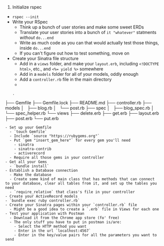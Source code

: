 1. Initialize rspec
  - `rspec --init`
- Write your RSpec
  - Think up a bunch of user stories and make some sweet ERDs
  - Translate your user stories into a bunch of `it "whatever"` statments *without* `do...end`
  - Write as much code as you can that would actually test those things, inside `do...end`
  - If you can't figure out how to test something, move on
- Create your Sinatra file structure
  - Add in a `views` folder, and make your `layout.erb`, including `<!DOCTYPE html>`, etc., and `<%= yield %>` somewhere
  - Add in a `models` folder for all of your models, oddly enough
  - Add a `controller.rb` file in the main directory
  -
  ```
  .
├── Gemfile
├── Gemfile.lock
├── README.md
├── controller.rb
├── models
│   ├── blog.rb
│   └── post.rb
├── spec
│   ├── blog_spec.rb
│   └── spec_helper.rb
└── views
    ├── delete.erb
    ├── get.erb
    ├── layout.erb
    ├── post.erb
    └── put.erb
```
- Set up your Gemfile
  - `touch Gemfile`
  - Include `source "https://rubygems.org"`
  - Put `gem "insert_gem_here"` for every gem you'll need
    - sinatra
    - sinatra-contrib
    - activerecord
  - Require all those gems in your controller
- Get all your Gems
  - `bundle install`
- Establish a Database connection
  - Make the database
  - Create some kind of main class that has methods that can connect to your database, clear all tables from it, and set up the tables you need
  - `require_relative` that class's file in your controller
- Create your ActiveRecord models
- `bundle exec ruby controller.rb`
- Create your Sinatra pages within your `controller.rb` file
  - Might be a good idea to create a `.erb` file in Views for each one
- Test your application with Postman
  - Download it from the Chrome app store (fo' free)
  - The only stuff you have to put in postman is/are:
    - Select the HTTP method you want
    - Enter in the url `localhost:4567`
    - Enter in the key/value pairs for all the parameters you want to send
